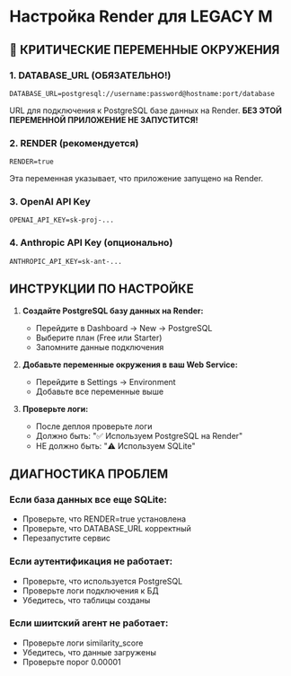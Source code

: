 # Настройка Render для LEGACY M

## 🚨 КРИТИЧЕСКИЕ ПЕРЕМЕННЫЕ ОКРУЖЕНИЯ

### 1. DATABASE_URL (ОБЯЗАТЕЛЬНО!)
```
DATABASE_URL=postgresql://username:password@hostname:port/database
```
URL для подключения к PostgreSQL базе данных на Render.
**БЕЗ ЭТОЙ ПЕРЕМЕННОЙ ПРИЛОЖЕНИЕ НЕ ЗАПУСТИТСЯ!**

### 2. RENDER (рекомендуется)
```
RENDER=true
```
Эта переменная указывает, что приложение запущено на Render.

### 3. OpenAI API Key
```
OPENAI_API_KEY=sk-proj-...
```

### 4. Anthropic API Key (опционально)
```
ANTHROPIC_API_KEY=sk-ant-...
```

## ИНСТРУКЦИИ ПО НАСТРОЙКЕ

1. **Создайте PostgreSQL базу данных на Render:**
   - Перейдите в Dashboard → New → PostgreSQL
   - Выберите план (Free или Starter)
   - Запомните данные подключения

2. **Добавьте переменные окружения в ваш Web Service:**
   - Перейдите в Settings → Environment
   - Добавьте все переменные выше

3. **Проверьте логи:**
   - После деплоя проверьте логи
   - Должно быть: "✅ Используем PostgreSQL на Render"
   - НЕ должно быть: "⚠️ Используем SQLite"

## ДИАГНОСТИКА ПРОБЛЕМ

### Если база данных все еще SQLite:
- Проверьте, что RENDER=true установлена
- Проверьте, что DATABASE_URL корректный
- Перезапустите сервис

### Если аутентификация не работает:
- Проверьте, что используется PostgreSQL
- Проверьте логи подключения к БД
- Убедитесь, что таблицы созданы

### Если шиитский агент не работает:
- Проверьте логи similarity_score
- Убедитесь, что данные загружены
- Проверьте порог 0.00001
